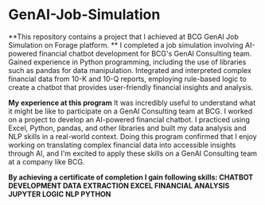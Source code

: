 # GenAI-Job-Simulation
**This repository contains a project that I achieved at BCG GenAI Job Simulation on Forage platform.
**
I completed a job simulation involving AI-powered financial chatbot development for BCG's GenAI Consulting team.
Gained experience in Python programming, including the use of libraries such as pandas for data manipulation.
Integrated and interpreted complex financial data from 10-K and 10-Q reports, employing rule-based logic to create a chatbot that provides user-friendly financial insights and analysis.

**My experience at this program**
It was incredibly useful to understand what it might be like to participate on a GenAI Consulting team at BCG.
I worked on a project to develop an AI-powered financial chatbot. I practiced using Excel, Python, pandas, and other libraries and built my data analysis and NLP skills in a real-world context.
Doing this program confirmed that I enjoy working on translating complex financial data into accessible insights through AI, and I'm excited to apply these skills on a GenAI Consulting team at a company like BCG.

**By achieving a certificate of completion I gain following skills:
CHATBOT DEVELOPMENT
DATA EXTRACTION
EXCEL
FINANCIAL ANALYSIS
JUPYTER
LOGIC
NLP
PYTHON**
